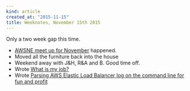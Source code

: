 ```yaml
---
kind: article
created_at: "2015-11-15"
title: Weeknotes, November 15th 2015
---
```


Only a two week gap this time.

* [AWSNE meet up for November](http://www.meetup.com/Amazon-Web-Services-North-East/events/222342644/) happened.
* Moved all the furniture back into the house
* Weekend away with J&H, R&A and B.  Good time off.
* Wrote [What is my job?](https://www.theapproachablegeek.co.uk/blog/what-is-why-job/)
* Wrote [Parsing AWS Elastic Load Balancer log on the command line for fun and profit
](https://www.theapproachablegeek.co.uk/blog/parsing-elb-logs/)